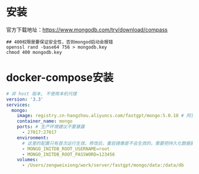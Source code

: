 # 安装

官方下载地址：https://www.mongodb.com/try/download/compass



```shell
## 400权限是要保证安全性，否则mongod启动会报错
openssl rand -base64 756 > mongodb.key
chmod 400 mongodb.key
```





# docker-compose安装

```yaml
# 非 host 版本, 不使用本机代理
version: '3.3'
services:
  mongo:
    image: registry.cn-hangzhou.aliyuncs.com/fastgpt/mongo:5.0.18 # 阿里云
    container_name: mongo
    ports: # 生产环境建议不要暴露
      - 27017:27017
    environment:
      # 这里的配置只有首次运行生效。修改后，重启镜像是不会生效的。需要把持久化数据删除再重启，才有效果
      - MONGO_INITDB_ROOT_USERNAME=root
      - MONGO_INITDB_ROOT_PASSWORD=123456
    volumes:
      - /Users/zengweixiong/work/server/fastgpt/mongo/data:/data/db
 
```

